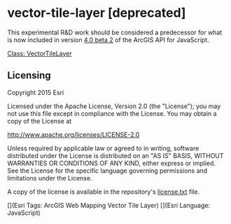 # vector-tile-layer [deprecated]

This experimental R&D work should be considered a predecessor for what is now included in version [4.0 beta 2](http://blogs.esri.com/esri/arcgis/2015/11/19/arcgis-api-for-javascript-4-0-beta-2-released/) of the ArcGIS API for JavaScript.

[Class: VectorTileLayer](https://developers.arcgis.com/javascript/beta/api-reference/esri-layers-VectorTileLayer.html)

## Licensing
Copyright 2015 Esri

Licensed under the Apache License, Version 2.0 (the "License");
you may not use this file except in compliance with the License.
You may obtain a copy of the License at

   http://www.apache.org/licenses/LICENSE-2.0

Unless required by applicable law or agreed to in writing, software
distributed under the License is distributed on an "AS IS" BASIS,
WITHOUT WARRANTIES OR CONDITIONS OF ANY KIND, either express or implied.
See the License for the specific language governing permissions and
limitations under the License.

A copy of the license is available in the repository's [license.txt]( ./license.txt) file.

[](Esri Tags: ArcGIS Web Mapping Vector Tile Layer)
[](Esri Language: JavaScript)

